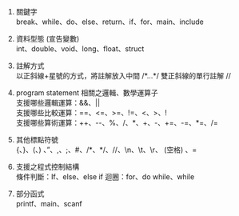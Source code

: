 1. 關鍵字  
    break、while、do、else、return、if、for、main、include 
    
2. 資料型態 (宣告變數)  
    int、double、void、long、float、struct 

3. 註解方式  
    以正斜線+星號的方式，將註解放入中間 /\*…\*/ 
    雙正斜線的單行註解 // 

4. program statement 相關之邏輯、數學運算子  
    支援哪些邏輯運算：&&、||  
    支援哪些比較運算：==、<=、>=、!=、<、>、!  
    支援哪些算術運算：++、--、%、/、\*、+、-、+=、-=、\*=、/=  

5. 其他標點符號  
    {、}、(、) 、”、,、;、#、/\*、\*/、//、\n、\t、\r、 (空格) 、=

6. 支援之程式控制結構  
    條件判斷：If、else、else if 
    迴圈：for、do while、while 

7. 部分函式  
   printf、main、scanf
